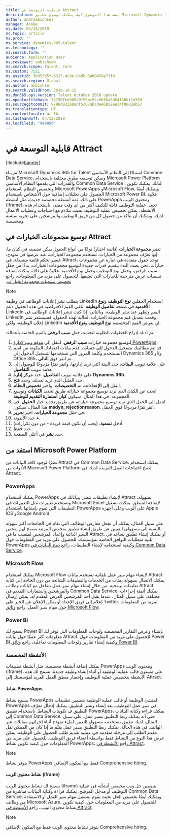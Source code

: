 ```yaml
---
title: قابلية التوسعة‬ في Attract
description: يصف هذا الموضوع كيف يمكنك توسيع تطبيق Microsoft Dynamics 365 for Talent - Attract باستخدام النظام الأساسي Microsoft Power.
author: andreabichsel
manager: AnnBe
ms.date: 03/18/2019
ms.topic: article
ms.prod: ''
ms.service: dynamics-365-talent
ms.technology: ''
ms.search.form: ''
audience: Application User
ms.reviewer: anbichsew
ms.search.scope: Talent, Core
ms.custom: 7521
ms.assetid: 3b953d5f-6325-4c9e-8b9b-6ab0458a73f8
ms.search.region: Global
ms.author: anbichse
ms.search.validFrom: 2018-10-15
ms.dyn365.ops.version: Talent October 2018 update
ms.openlocfilehash: 52790fbe500d9f55bc9cc86fba5d54f30b11e559
ms.sourcegitcommit: 9796d022a8abf5c07abcdee6852ee34f06d2eb57
ms.translationtype: HT
ms.contentlocale: ar-SA
ms.lasthandoff: 04/12/2019
ms.locfileid: "949956"
---
```

# <a name="extensibility-in-attract"></a>قابلية التوسعة‬ في Attract

[!include[banner](../includes/banner.md)]

تم بناء Microsoft Dynamics 365 for Talent استنادًا إلى النظام الأساسي Common Data Service، ويمكن توسيعه بطرق مختلفة باستخدام Microsoft Power Platform والقدرات التي يقدمها النظام الأساسي Common Data Service . لذلك، يمكنك تكوين وتخصيص النظام باستخدام Microsoft PowerApps وMicrosoft Flow. ويمكنك أيضًا الحصول على تحليلات إضافية حول الأشخاص باستخدام Microsoft Power BI. علاوة على ذلك، ثمة أنشطة مخصصة جديدة، مثل أنشطة PowerApps ومحتوى الويب (iframe)، تجعل عملية التوظيف قابلة للتكيف أكثر من أي وقت مضى. باستخدام هذه الأنشطة، يمكن تخصيص عملية التوظيف بحيث تتلاءم مع احتياجات وعمليات الأعمال لديك، ويمكنك أن تتأكد من حصول كل من فريق التوظيف والمرشحين على تجربة سلسة ومخصصة.

## <a name="extending-option-sets-in-attract"></a>توسيع مجموعات الخيارات في Attract

تعتبر **مجموعة الخيارات** (قائمة اختيار) نوعًا من أنواع الحقول يمكن تضمينه في كيان ما. إنها تعرّف مجموعة من الخيارات. تستخدم مجموعة الخيارات، عند عرضها في نموذج، عنصر تحكم قائمة منسدلة.  في Attract، توجد حقول متعددة هي عبارة عن مجموعات خيارات.  نحن بصدد البدء بتقديم قدرات جديدة لتوسيع مجموعات الخيارات، بدءًا من حقل سبب الرفض، وحقل نوع التوظيف وحقل نوع الأقدمية.   علاوةً على ذلك، يمكنك إضافة تسميات عرض مترجمة للخيارات التي تضيفها. للحصول على مزيد من المعلومات، راجع [تخصيص تسميات مجموعة الخيارات‬‏‫](https://docs.microsoft.com/en-us/powerapps/developer/common-data-service/customize-labels-support-multiple-languages).

> [!NOTE]
> يتطلب نشر إعلانات الوظائف في وظيفة LinkedIn استخدام الحقلين **نوع التوظيف** و**نوع الأقدمية** في صفحة **تفاصيل الوظيفة**. تلقى القيم الافتراضية في هذه الحقول دعم LinkedIn القيم وتظهر عند نشر الوظيفة. وبالتالي، إذا كنت تنشر إعلانات الوظائف في LinkedIn وقمت بتعديل قيم مجموعة الخيارات الحالية لهذه الحقول، فسيستمر نشر إعلان الوظيفة، ولكن LinkedIn لن يعرض القيم المخصصة **نوع التوظيف** و**نوع الأقدمية**.  

تم أدناه إدراج الخطوات الطلوبة لتحديث حقل **سبب الرفض** بالقيم الخاصة بأعمالك.  

1. لتوسيع مجموعة خيارات **سبب الرفض**، انتقل إلى [موقع ويب لإدارة PowerApps](https://admin.powerapps.com).
2. قد تتم مطالبتك بتسجيل الدخول إلى حسابك. قدم بيانات اعتمادك المكونة من اسم المستخدم وكلمة المرور التي تستخدمها لتسجيل الدخول إلى Dynamics 365 و/أو Office 365، ثم انقر فوق **التالي**.
3. على علامة تبويب **البيئات**، حدد البيئة التي تريد إدارتها، وانقر نقرًا مزدوجًا للوصول إلى علامة تبويب **التفاصيل**.
4. على علامة تبويب **التفاصيل**، حدد **مركز إدارة Dynamics 365**.
5. حدد المثيل الذي تريد تعديله، وحدد **فتح**.
6. انتقل إلى **الإعدادات**، ثم **التخصيصات**، واختر **تخصيص النظام**.
7. ابحث عن الكيان الذي تريد توسيع مجموعة خياراته طريق تحديد **الكيانات** وتوسيع المجموعة. في هذا المثال، سيكون **كيان استمارة التقديم للوظيفة‬**.
8. انتقل إلى الحقل الذي تريد توسيع مجموعة خياراته عن طريق تحديد خيار **الحقول**. في هذا المثال، سيكون **msdyn_rejectionreason‬**. انقر نقرًا مزدوجًا فوق الحقل.
9. في حقل **مجموعة الخيارات**، اختر **تحرير**.
10. حدد الأيقونة **+**.
11. أدخل **تسمية**.  (يجب أن تكون قيمة فريدة - من دون تكرارات).
12. حدد **حفظ**.
13. حدد **نشر** في أعلى الصفحة.

## <a name="take-advantage-of-the-microsoft-power-platform"></a>استفد من Microsoft Power Platform 

نظرًا لوجود كافة البيانات من Attract في Common Data Service، يمكنك استخدام الأدوات من Microsoft Power Platform لدمج احتياجات العمل الفريدة لديك في Attract.

### <a name="powerapps"></a>PowerApps

يمكنك استخدام PowerApps لإنشاء تطبيقات تتصل ببياناتك في Attract بسهولة، وتستخدم تعبيرات مثل التعبيرات في Microsoft Excel لإضافة المنطق. يمكنك تشغيل التطبيقات التي تقوم بإنشائها باستخدام PowerApps على الويب وعلى أجهزة Apple iOS وGoogle Android.

على سبيل المثال، يمكنك أن تجعل معارض الوظائف التي تقام في الجامعات أكثر سهولة بالنسبة إلى مسؤولي التعيين عن طريق إنشاء تطبيق منخفض المرتبة يسمح لهم بفحص السير الذاتية وإعداد المرشحين لمنصب ما في Attract. أو يمكنك إنشاء تطبيق يساعد في تلبية متطلبات التوافق الخاصة بمؤسستك. للحصول على مزيد من المعلومات حول PowerApps وكيفية استخدامه لإنشاء التطبيقات، راجع [دمج البيانات في Common Data Service](https://docs.microsoft.com/en-us/powerapps).

### <a name="microsoft-flow"></a>Microsoft Flow 

يمكنك استخدام Microsoft Flow لإنشاء مهام سير عمل تلقائية تستخدم بيانات Attract. يمكنك الاتصال بسهولة بمئات من الخدمات والتطبيقات الشائعة من دون الحاجة إلى كتابة تعليمات برمجية. من خلال إنشاء مهام سير عمل تتفاعل مع كيانات وظائف Attract والمرشحين واستمارات التقديم في Common Data Service، يمكنك أتمتة إجراءات مختلفة. على سبيل المثال، عندما يقبل أحد المرشحين العرض المقدم له، يمكن إرسال إعلام إلى فريق الإعداد أو يمكن الإعلان عن الخبر على Twitter. لمزيد من المعلومات حول مهام سير العمل، راجع [وثائق Microsoft Flow](https://docs.microsoft.com/en-us/flow/).

### <a name="power-bi"></a>Power BI

يسمح لك Power BI بإنشاء وعرض التقارير المخصصة ولوحات المعلومات التي توفر لك معلومات أكثر عمقًا حول بيانات Attract. للحصول على مزيد من المعلومات حول Power BI وكيفية إنشاء تقارير ولوحات المعلومات تفاعلية، راجع [وثائق Power BI](https://docs.microsoft.com/en-us/power-bi/).

### <a name="custom-activities"></a>الأنشطة المخصصة 

يمكنك إضافة أنشطة مخصصة، مثل أنشطة تطبيقات PowerApps ومحتوى الويب (iframe)، على مستوى قالب عملية الوظيفة أو أثناء إنشاء وظيفة جديدة. تسمح لك هذه الأنشطة بتخصيص عملية التوظيف وإحضار منطق العمل الفريد لمؤسستك إلى Attract.

#### <a name="powerapps-activity"></a>نشاط PowerApps 

يسمح نشاط PowerApps لمنشئ الوظيفة أو قالب عملية الوظيفة بتضمين تطبيقات PowerApps في سير عمل التوظيف. بعد إنشاء ونشر التطبيق، يمكنك إدخال معرّف التطبيق ف تكوينات النشاط. باستخدام تطبيق PowerApps، يمكنك قراءة وكتابة البيانات إلى Common Data Service. حتى أنه يمكنك ربط التطبيق بسير عمل. على سبيل المثال، لديك تطبيق يستخدمه مسؤولو التعيين لملء نموذج أثناء إجرائهم مقابلات عبر الهاتف. في هذه الحالة، يمكنك ربط التطبيق بسير عمل يقيّم ما إذا كان من الممكن نقل مقدم الطلب إلى مرحلة متقدمة في عملية تقديم طلب الحصول على الوظيفة‬. يمكن عرض هذا النوع من النشاط فقط بواسطة أعضاء فريق التوظيف. للحصول على مزيد من المعلومات حول كيفية تكوين نشاط PowerApps، راجع [الأنشطة في Attract‎](./activities-attract.md).

> [!NOTE]
> يتوفر نشاط PowerApps فقط مع المكون الإضافي Comprehensive hiring.

#### <a name="web-content-iframe-activity"></a>نشاط محتوى الويب (iframe)

يسمح لك نشاط محتوى الويب (iframe) بتضمين حل ويب مخصص أنشأته في عملية التوظيف أو مدخل المرشح. يمكنك قراءة وكتابة البيانات مباشرة من Common Data Service. ويمكنك أيضًا تخصيص الحل بحيث يقوم بتشغيل مهام سير العمل أو الاستفادة من وظائف Microsoft Azure. للحصول على مزيد من المعلومات حول كيفية تكوين نشاط محتوى الويب، راجع [الأنشطة في Attract‎](./activities-attract.md).

> [!NOTE]
> يتوفر نشاط محتوى الويب فقط مع المكون الإضافي Comprehensive hiring.
